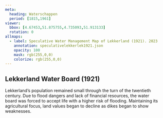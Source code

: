 ```yaml
---
meta:
  heading: Waterschappen
  period: [1815,1961]
viewer:
  bbox: [4.67453,51.875755,4.735093,51.913133]
  rotation: 0
allmaps:
  - label: Speculative Water Management Map of Lekkerland (1921). 2023. 925 x 625 mm, scale 1:10,000. The Berlage.  
    annotation: speculativelekkerlek1921.json
    opacity: 100
    mask: rgb(255,0,0)
    colorize: rgb(255,0,0)
---
```


## Lekkerland Water Board (1921)

Lekkerland’s population remained small through the turn of the twentieth century.  Due to flood dangers and lack of financial resources, the water board was forced to accept life with a higher risk of flooding. Maintaining its agricultural focus, land values began to decline as dikes began to show weaknesses. 
